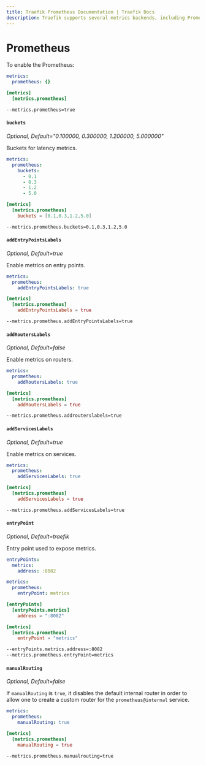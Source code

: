 ```yaml
---
title: Traefik Prometheus Documentation | Traefik Docs
description: Traefik supports several metrics backends, including Prometheus. Learn how to implement it for observability in Traefik Proxy. Read the technical documentation.
---
```


# Prometheus

To enable the Prometheus:

```yaml tab="File (YAML)"
metrics:
  prometheus: {}
```

```toml tab="File (TOML)"
[metrics]
  [metrics.prometheus]
```

```bash tab="CLI"
--metrics.prometheus=true
```

#### `buckets`

_Optional, Default="0.100000, 0.300000, 1.200000, 5.000000"_

Buckets for latency metrics.

```yaml tab="File (YAML)"
metrics:
  prometheus:
    buckets:
      - 0.1
      - 0.3
      - 1.2
      - 5.0
```

```toml tab="File (TOML)"
[metrics]
  [metrics.prometheus]
    buckets = [0.1,0.3,1.2,5.0]
```

```bash tab="CLI"
--metrics.prometheus.buckets=0.1,0.3,1.2,5.0
```

#### `addEntryPointsLabels`

_Optional, Default=true_

Enable metrics on entry points.

```yaml tab="File (YAML)"
metrics:
  prometheus:
    addEntryPointsLabels: true
```

```toml tab="File (TOML)"
[metrics]
  [metrics.prometheus]
    addEntryPointsLabels = true
```

```bash tab="CLI"
--metrics.prometheus.addEntryPointsLabels=true
```

#### `addRoutersLabels`

_Optional, Default=false_

Enable metrics on routers.

```yaml tab="File (YAML)"
metrics:
  prometheus:
    addRoutersLabels: true
```

```toml tab="File (TOML)"
[metrics]
  [metrics.prometheus]
    addRoutersLabels = true
```

```bash tab="CLI"
--metrics.prometheus.addrouterslabels=true
```

#### `addServicesLabels`

_Optional, Default=true_

Enable metrics on services.

```yaml tab="File (YAML)"
metrics:
  prometheus:
    addServicesLabels: true
```

```toml tab="File (TOML)"
[metrics]
  [metrics.prometheus]
    addServicesLabels = true
```

```bash tab="CLI"
--metrics.prometheus.addServicesLabels=true
```

#### `entryPoint`

_Optional, Default=traefik_

Entry point used to expose metrics.

```yaml tab="File (YAML)"
entryPoints:
  metrics:
    address: :8082

metrics:
  prometheus:
    entryPoint: metrics
```

```toml tab="File (TOML)"
[entryPoints]
  [entryPoints.metrics]
    address = ":8082"

[metrics]
  [metrics.prometheus]
    entryPoint = "metrics"
```

```bash tab="CLI"
--entryPoints.metrics.address=:8082
--metrics.prometheus.entryPoint=metrics
```

#### `manualRouting`

_Optional, Default=false_

If `manualRouting` is `true`, it disables the default internal router in order to allow one to create a custom router for the `prometheus@internal` service.

```yaml tab="File (YAML)"
metrics:
  prometheus:
    manualRouting: true
```

```toml tab="File (TOML)"
[metrics]
  [metrics.prometheus]
    manualRouting = true
```

```bash tab="CLI"
--metrics.prometheus.manualrouting=true
```
